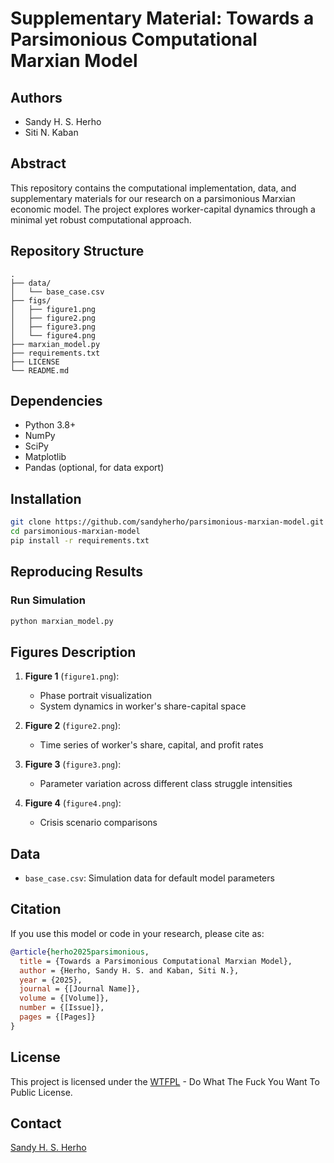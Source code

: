 # Supplementary Material: Towards a Parsimonious Computational Marxian Model

## Authors
- Sandy H. S. Herho
- Siti N. Kaban

## Abstract
This repository contains the computational implementation, data, and supplementary materials for our research on a parsimonious Marxian economic model. The project explores worker-capital dynamics through a minimal yet robust computational approach.

## Repository Structure
```
.
├── data/
│   └── base_case.csv
├── figs/
│   ├── figure1.png
│   ├── figure2.png
│   ├── figure3.png
│   └── figure4.png
├── marxian_model.py
├── requirements.txt
├── LICENSE
└── README.md
```

## Dependencies
- Python 3.8+
- NumPy
- SciPy
- Matplotlib
- Pandas (optional, for data export)

## Installation
```bash
git clone https://github.com/sandyherho/parsimonious-marxian-model.git
cd parsimonious-marxian-model
pip install -r requirements.txt
```

## Reproducing Results
### Run Simulation
```bash
python marxian_model.py
```

## Figures Description
1. **Figure 1** (`figure1.png`):
   - Phase portrait visualization
   - System dynamics in worker's share-capital space

2. **Figure 2** (`figure2.png`):
   - Time series of worker's share, capital, and profit rates

3. **Figure 3** (`figure3.png`):
   - Parameter variation across different class struggle intensities

4. **Figure 4** (`figure4.png`):
   - Crisis scenario comparisons

## Data
- `base_case.csv`: Simulation data for default model parameters

## Citation
If you use this model or code in your research, please cite as:

```bibtex
@article{herho2025parsimonious,
  title = {Towards a Parsimonious Computational Marxian Model},
  author = {Herho, Sandy H. S. and Kaban, Siti N.},
  year = {2025},
  journal = {[Journal Name]},
  volume = {[Volume]},
  number = {[Issue]},
  pages = {[Pages]}
}
```

## License
This project is licensed under the [WTFPL](LICENSE) - Do What The Fuck You Want To Public License.

## Contact
[Sandy H. S. Herho](mailto:sandy.herho@email.ucr.edu)
